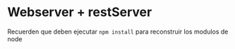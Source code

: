 # Webserver + restServer

Recuerden que deben ejecutar ```npm install``` para reconstruir los 
modulos de node